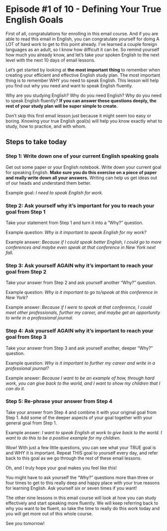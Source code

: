 # Episode #1 of 10 - Defining Your True English Goals

First of all, congratulations for enrolling in this email course. And if you are able to read this email in English, you can congratulate yourself for doing A LOT of hard work to get to this point already. I’ve learned a couple foreign languages as an adult, so I know how difficult it can be. So remind yourself how much you already know, and let’s take your spoken English to the next level with the next 10 days of email lessons.

Let’s get started by looking at **the most important thing** to remember when creating your efficient and effective English study plan. The most important thing is to remember WHY you need to speak English. This lesson will help you find out why you need and want to speak English fluently.

Why are you studying English? Why do you need English? Why do you need to speak English fluently? **If you can answer these questions deeply, the rest of your study plan will be super simple to create.**

Don’t skip this first email lesson just because it might seem too easy or boring. Knowing your true English goal(s) will help you know exactly what to study, how to practice, and with whom. 

##  Steps to take today

### Step 1: Write down one of your current English speaking goals

Get out some paper or your English notebook. Write down your current goal for speaking English. **Make sure you do this exercise on a piece of paper and really write down all your answers.** Writing can help us get ideas out of our heads and understand them better.

Example goal: *I need to speak English for work.*

### Step 2: Ask yourself why it’s important for you to reach your goal from Step 1

Take your statement from Step 1 and turn it into a “Why?” question.

Example question: *Why is it important to speak English for my work?*

Example answer: *Because if I could speak better English, I could go to more conferences and maybe even speak at that conference in New York next fall.*

### Step 3: Ask yourself AGAIN why it’s important to reach your goal from Step 2

Take your answer from Step 2 and ask yourself another “Why?” question.

Example question: *Why is it important to go to/speak at this conference in New York?*

Example answer: *Because if I were to speak at that conference, I could meet other professionals, further my career, and maybe get an opportunity to write in a professional journal.*

### Step 4: Ask yourself AGAIN why it’s important to reach your goal from Step 3

Take your answer from Step 3 and ask yourself another, deeper “Why?” question.

Example question: *Why is it important to further my career and write in a professional journal?*

Example answer: *Because I want to be an example of how, through hard work, you can give back to the world, and I want to show my children that I can do it.*

### Step 5: Re-phrase your answer from Step 4

Take your answer from Step 4 and combine it with your original goal from Step 1. Add some of the deeper aspects of your goal together with your general goal from Step 1.

Example answer: *I want to speak English at work to give back to the world. I want to do this to be a positive example for my children.*

Wow! With just a few little questions, you can see what your TRUE goal is and WHY it is important. Repeat THIS goal to yourself every day, and refer back to this goal as we go through the rest of these email lessons.

Oh, and I truly hope your goal makes you feel like this! 

You might have to ask yourself the “Why?” questions more than three or four times to get to this really deep and happy place with your true reasons for learning English. Ask yourself six or seven times if you want!

The other nine lessons in this email course will look at how you can study effectively and start speaking more fluently. We will keep referring back to why you want to be fluent, so take the time to really do this work today and you will get more out of this whole course.

See you tomorrow!

